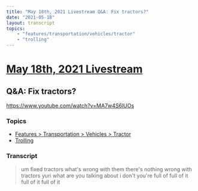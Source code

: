 ```yaml
---
title: "May 18th, 2021 Livestream Q&A: Fix tractors?"
date: "2021-05-18"
layout: transcript
topics:
    - "features/transportation/vehicles/tractor"
    - "trolling"
---
```

# [May 18th, 2021 Livestream](../2021-05-18.md)
## Q&A: Fix tractors?
https://www.youtube.com/watch?v=MA7w4S6lUOs

### Topics
* [Features > Transportation > Vehicles > Tractor](../topics/features/transportation/vehicles/tractor.md)
* [Trolling](../topics/trolling.md)

### Transcript

> um fixed tractors what's wrong with them there's nothing wrong with tractors yuri what are you talking about i don't you're full of full of it full of it full of it
